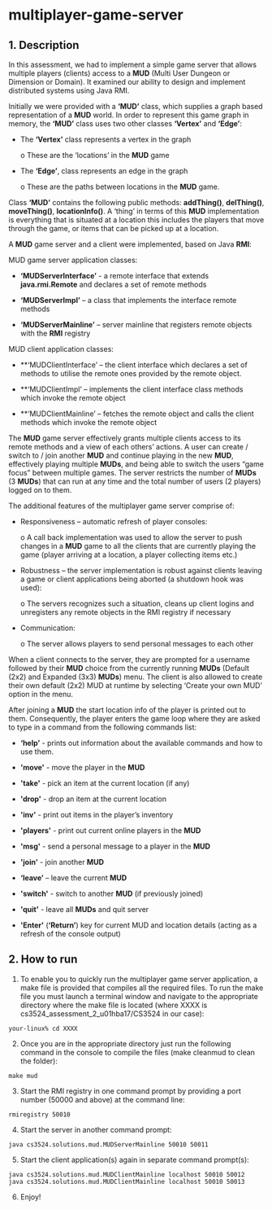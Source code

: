 # multiplayer-game-server

## 1. Description

In this assessment, we had to implement a simple game server that allows multiple players (clients) access to a **MUD** (Multi User Dungeon or Dimension or Domain). It examined our ability to design and implement distributed systems using Java RMI.

Initially we were provided with a **‘MUD’** class, which supplies a graph based representation of a **MUD** world. In order to represent this game graph in memory, the **‘MUD’** class uses two other classes **‘Vertex’** and **‘Edge’**:

* The **‘Vertex’** class represents a vertex in the graph

  o These are the ‘locations’ in the **MUD** game
  
* The **‘Edge’**, class represents an edge in the graph

  o These are the paths between locations in the **MUD** game.
  
Class **‘MUD’** contains the following public methods: **addThing()**, **delThing()**, **moveThing()**, **locationInfo()**. A ‘thing’ in terms of this **MUD** implementation is everything that is situated at a location this includes the players that move through the game, or items that can be picked up at a location.

A **MUD** game server and a client were implemented, based on Java **RMI**:

MUD game server application classes:

* **‘MUDServerInterface’** - a remote interface that extends **java.rmi.Remote** and declares a set of remote methods

* **‘MUDServerImpl’** – a class that implements the interface remote methods

* **‘MUDServerMainline’** – server mainline that registers remote objects with the **RMI** registry

MUD client application classes:

* **‘MUDClientInterface’ – the client interface which declares a set of methods to utilise the remote ones provided by the remote object.

* **‘MUDClientImpl’ – implements the client interface class methods which invoke the remote object

* **‘MUDClientMainline’ – fetches the remote object and calls the client methods which invoke the remote object

The **MUD** game server effectively grants multiple clients access to its remote methods and a view of each others’ actions.
A user can create / switch to / join another **MUD** and continue playing in the new **MUD**, effectively playing multiple **MUDs**, and being able to switch the users “game focus” between multiple games. The server restricts the number of **MUDs** (3 **MUDs**) that can run at any time and the total number of users (2 players) logged on to them.

The additional features of the multiplayer game server comprise of:

* Responsiveness – automatic refresh of player consoles:

  o A call back implementation was used to allow the server to push changes in a **MUD** game to all the clients that are currently playing the game (player arriving at a location, a player collecting items etc.)

* Robustness – the server implementation is robust against clients leaving a game or client applications being aborted (a shutdown hook was used):

  o The servers recognizes such a situation, cleans up client logins and unregisters any remote objects in the RMI registry if necessary
  
* Communication:

  o The server allows players to send personal messages to each other

When a client connects to the server, they are prompted for a username followed by their **MUD** choice from the currently running **MUDs** (Default (2x2) and Expanded (3x3) **MUDs**) menu. The client is also allowed to create their own default (2x2) MUD at runtime by selecting ‘Create your own MUD’ option in the menu.

After joining a **MUD** the start location info of the player is printed out to them. Consequently, the player enters the game loop where they are asked to type in a command from the following commands list:

* **‘help’** - prints out information about the available commands and how to use them.

* **'move'** - move the player in the **MUD**

* **'take'** - pick an item at the current location (if any)

* **'drop'** - drop an item at the current location

* **'inv'** - print out items in the player’s inventory

* **'players'** - print out current online players in the **MUD**

* **'msg'** - send a personal message to a player in the **MUD**

* **'join'** - join another **MUD**

* **‘leave’** – leave the current **MUD**

* **'switch'** - switch to another **MUD** (if previously joined)

* **'quit'** - leave all **MUDs** and quit server

* **'Enter'** (**‘Return’**) key for current MUD and location details (acting as a refresh of the console output)

## 2. How to run

1. To enable you to quickly run the multiplayer game server application, a make file is provided that compiles all the required files. To run the make file you must launch a terminal window and navigate to the appropriate directory where the make file is located (where XXXX is cs3524_assessment_2_u01hba17/CS3524 in our case):

  ```
  your-linux% cd XXXX
  ```

2. Once you are in the appropriate directory just run the following command in the console to compile the files (make cleanmud to clean the folder):

  ```
  make mud
  ```

3. Start the RMI registry in one command prompt by providing a port number (50000 and above) at the command line:

  ```
  rmiregistry 50010
  ```

4. Start the server in another command prompt:

  ```
  java cs3524.solutions.mud.MUDServerMainline 50010 50011
  ```

5. Start the client application(s) again in separate command prompt(s):

  ```
  java cs3524.solutions.mud.MUDClientMainline localhost 50010 50012
  java cs3524.solutions.mud.MUDClientMainline localhost 50010 50013
  ```
  
6. Enjoy!
